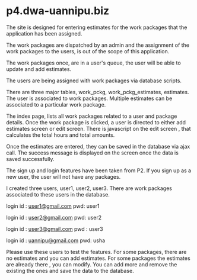 p4.dwa-uannipu.biz
==================
The site is designed for entering estimates for the work packages that the application has been assigned.

The work packages are dispatched by an admin and the assignment of the work packages to the users, is out of the scope of this application.

The work packages once, are in a user's queue, the user will be able to update and add estimates.

The users are being assigned with work packages via database scripts.

There are three major tables, work_pckg, work_pckg_estimates, estimates. The user is associated to work packages.
Multiple estimates can be associated to a particular work package.

The index page, lists all work packages related to a user and package details. Once the work package is clicked, a user is directed to either add estimates
screen or edit screen.
There is javascript on the edit screen , that calculates the total hours and total amounts.

Once the estimates are entered, they can be saved in the database via ajax call. The success message is displayed on the screen once the data is saved successfully.

The sign up and login features have been taken from P2. If you sign up as a new user, the user will not have any packages.

I created three users, user1, user2, user3. There are work packages associated to these users in the database.

login id : user1@gmail.com
pwd: user1

login id : user2@gmail.com
pwd: user2

login id : user3@gmail.com
pwd : user3

login id : uannipu@gmail.com
pwd: usha

Please use these users to test the features. For some packages, there are no estimates and you can add estimates. For some packages the estimates are already there , you can modify.
You can add more and remove the existing the ones and save the data to the database.






